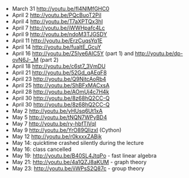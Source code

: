 - March 31 <http://youtu.be/fI4NlMfGHC0>
- April 2 <http://youtu.be/PQcBuoT2PiI>
- April 4 <http://youtu.be/T7aXPTQx3hI>
- April 7 <http://youtu.be/iWWHpafc4Lc>
- April 9 <http://youtu.be/ndoM3TJGSDY>
- April 11 <http://youtu.be/ErzCuqsYq1E>
- April 14 <http://youtu.be/fualtE_GcuY>
- April 16 <http://youtu.be/Z5lye6AIC5Y> (part 1) and <http://youtu.be/dp-ovN6J-_M> (part 2)
- April 18 <http://youtu.be/c6st7_3VmDU>
- April 21 <http://youtu.be/52Gd_qAEqF8>
- April 23 <http://youtu.be/Q9NitcAoRb4>
- April 25 <http://youtu.be/ShBFxMACxsA>
- April 28 <http://youtu.be/AOmUj4c7H4k>
- April 30 <http://youtu.be/8z68hQ2CC-Q>
- April 30 <http://youtu.be/8z68hQ2CC-Q>
- May 2 <http://youtu.be/yHUsq6Ut1xA>
- May 5 <http://youtu.be/tNQN7WPyBD4>
- May 7 <http://youtu.be/ry-hbfTlVqI>
- May 9 <http://youtu.be/YrO89QIizxI> (Cython)
- May 12 <http://youtu.be/r0kxxxZABjk>
- May 14: quicktime crashed silently during the lecture
- May 16: class cancelled
- May 19: <http://youtu.be/B40SL4JtqPo> - fast linear algebra
- May 21: <http://youtu.be/4a1QZJ8aKUM> - graph theory
- May 23: <http://youtu.be/iiWPsS2Q87c> - group theory